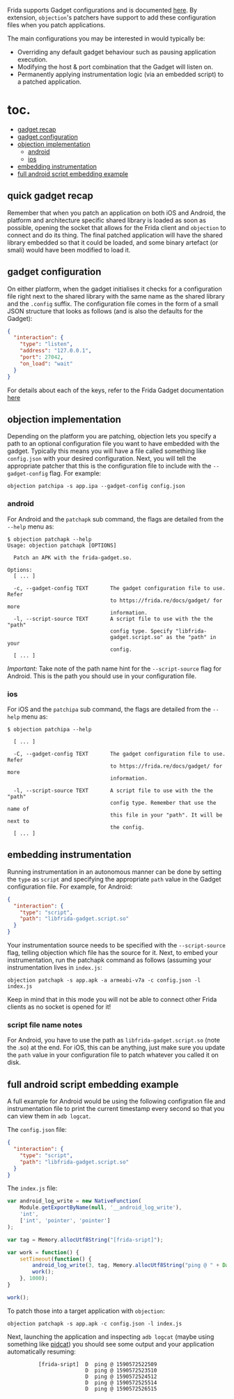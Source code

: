 Frida supports Gadget configurations and is documented [here](https://frida.re/docs/gadget/). By extension, `objection`'s patchers have support to add these configuration files when you patch applications.

The main configurations you may be interested in would typically be:

- Overriding any default gadget behaviour such as pausing application execution.
- Modifying the host & port combination that the Gadget will listen on.
- Permanently applying instrumentation logic (via an embedded script) to a patched application.

# toc.

- [gadget recap](#quick-gadget-recap)
- [gadget configuration](#gadget-configuration)
- [objection implementation](#objection-implementation)
  - [android](#android)
  - [ios](#ios)
- [embedding instrumentation](#embedding-instrumentation)
- [full android script embedding example](#full-android-script-embedding-example)

## quick gadget recap

Remember that when you patch an application on both iOS and Android, the platform and architecture specific shared library is loaded as soon as possible, opening the socket that allows for the Frida client and `objection` to connect and do its thing. The final patched application will have the shared library embedded so that it could be loaded, and some binary artefact (or smali) would have been modified to load it.

## gadget configuration

On either platform, when the gadget initialises it checks for a configuration file right next to the shared library with the same name as the shared library and the `.config` suffix. The configuration file comes in the form of a small JSON structure that looks as follows (and is also the defaults for the Gadget):

```json
{
  "interaction": {
    "type": "listen",
    "address": "127.0.0.1",
    "port": 27042,
    "on_load": "wait"
  }
}
```

For details about each of the keys, refer to the Frida Gadget documentation [here](https://frida.re/docs/gadget/)

## objection implementation

Depending on the platform you are patching, objection lets you specify a path to an optional configuration file you want to have embedded with the gadget. Typically this means you will have a file called something like `config.json` with your desired configuration. Next, you will tell the appropriate patcher that this is the configuration file to include with the `--gadget-config` flag. For example: 

```text
objection patchipa -s app.ipa --gadget-config config.json
```

### android
For Android and the `patchapk` sub command, the flags are detailed from the `--help` menu as:

```text
$ objection patchapk --help
Usage: objection patchapk [OPTIONS]

  Patch an APK with the frida-gadget.so.

Options:
  [ ... ]

  -c, --gadget-config TEXT       The gadget configuration file to use. Refer
                                 to https://frida.re/docs/gadget/ for more
                                 information.
  -l, --script-source TEXT       A script file to use with the the "path"
                                 config type. Specify "libfrida-
                                 gadget.script.so" as the "path" in your
                                 config.
  [ ... ]
```

*Important:* Take note of the path name hint for the `--script-source` flag for Android. This is the path you should use in your configuration file.

### ios
For iOS and the `patchipa` sub command, the flags are detailed from the `--help` menu as:

```text
$ objection patchipa --help

  [ ... ]

  -C, --gadget-config TEXT       The gadget configuration file to use. Refer
                                 to https://frida.re/docs/gadget/ for more
                                 information.

  -l, --script-source TEXT       A script file to use with the the "path"
                                 config type. Remember that use the name of
                                 this file in your "path". It will be next to
                                 the config.
  [ ... ]
```

## embedding instrumentation

Running instrumentation in an autonomous manner can be done by setting the `type` as `script` and specifying the appropriate `path` value in the Gadget configuration file. For example, for Android:

```json
{
  "interaction": {
    "type": "script",
    "path": "libfrida-gadget.script.so"
  }
}
```

Your instrumentation source needs to be specified with the `--script-source` flag, telling objection which file has the source for it. Next, to embed your instrumentation, run the patchapk command as follows (assuming your instrumentation lives in `index.js`:

```text
objection patchapk -s app.apk -a armeabi-v7a -c config.json -l index.js
```

Keep in mind that in this mode you will not be able to connect other Frida clients as no socket is opened for it!

### script file name notes
For Android, you have to use the path as `libfrida-gadget.script.so` (note the .so) at the end. For iOS, this can be anything, just make sure you update the `path` value in your configuration file to patch whatever you called it on disk.

## full android script embedding example

A full example for Android would be using the following configration file and instrumentation file to print the current timestamp every second so that you can view them in `adb logcat`.

The `config.json` file:

```json
{
  "interaction": {
    "type": "script",
    "path": "libfrida-gadget.script.so"
  }
}
```

The `index.js` file:

```javascript
var android_log_write = new NativeFunction(
    Module.getExportByName(null, '__android_log_write'),
    'int',
    ['int', 'pointer', 'pointer']
);

var tag = Memory.allocUtf8String("[frida-sript]");

var work = function() {
    setTimeout(function() {
        android_log_write(3, tag, Memory.allocUtf8String("ping @ " + Date.now()));
        work();
    }, 1000);
}

work();
```

To patch those into a target application with `objection`:

```
objection patchapk -s app.apk -c config.json -l index.js
```

Next, launching the application and inspecting `adb logcat` (maybe using something like [pidcat](https://github.com/JakeWharton/pidcat/)) you should see some output and your application automatically resuming:

```text
          [frida-sript]  D  ping @ 1590572522509
                         D  ping @ 1590572523510
                         D  ping @ 1590572524512
                         D  ping @ 1590572525514
                         D  ping @ 1590572526515
```